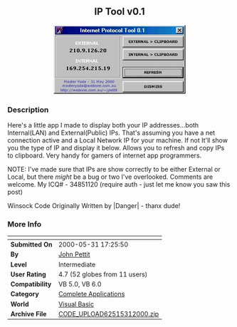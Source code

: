 ﻿<div align="center">

## IP Tool v0\.1

<img src="PIC2000531340273193.jpg">
</div>

### Description

Here's a little app I made to display both your IP addresses...both Internal(LAN) and External(Public) IPs. That's assuming you have a net connection active and a Local Network IP for your machine. If not It'll show you the type of IP and display it below. Allows you to refresh and copy IPs to clipboard. Very handy for gamers of internet app programmers.

NOTE: I've made sure that IPs are show correctly to be either External or Local, but there *might* be a bug or two I've overlooked. Comments are welcome. My ICQ# - 34851120 (require auth - just let me know you saw this post)

Winsock Code Originally Written by |Danger| - thanx dude!
 
### More Info
 


<span>             |<span>
---                |---
**Submitted On**   |2000-05-31 17:25:50
**By**             |[John Pettit](https://github.com/Planet-Source-Code/PSCIndex/blob/master/ByAuthor/john-pettit.md)
**Level**          |Intermediate
**User Rating**    |4.7 (52 globes from 11 users)
**Compatibility**  |VB 5\.0, VB 6\.0
**Category**       |[Complete Applications](https://github.com/Planet-Source-Code/PSCIndex/blob/master/ByCategory/complete-applications__1-27.md)
**World**          |[Visual Basic](https://github.com/Planet-Source-Code/PSCIndex/blob/master/ByWorld/visual-basic.md)
**Archive File**   |[CODE\_UPLOAD62515312000\.zip](https://github.com/Planet-Source-Code/john-pettit-ip-tool-v0-1__1-8482/archive/master.zip)









